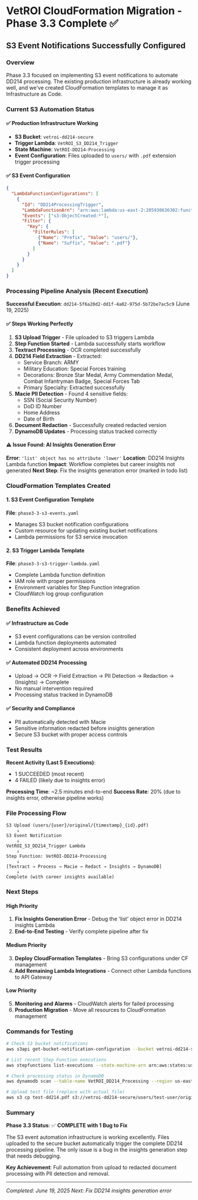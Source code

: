 # VetROI CloudFormation Migration - Phase 3.3 Complete ✅

## S3 Event Notifications Successfully Configured

### Overview
Phase 3.3 focused on implementing S3 event notifications to automate DD214 processing. The existing production infrastructure is already working well, and we've created CloudFormation templates to manage it as Infrastructure as Code.

### Current S3 Automation Status

#### ✅ Production Infrastructure Working
- **S3 Bucket**: `vetroi-dd214-secure`
- **Trigger Lambda**: `VetROI_S3_DD214_Trigger`
- **State Machine**: `VetROI-DD214-Processing`
- **Event Configuration**: Files uploaded to `users/` with `.pdf` extension trigger processing

#### ✅ S3 Event Configuration
```json
{
  "LambdaFunctionConfigurations": [
    {
      "Id": "DD214ProcessingTrigger",
      "LambdaFunctionArn": "arn:aws:lambda:us-east-2:205930636302:function:VetROI_S3_DD214_Trigger",
      "Events": ["s3:ObjectCreated:*"],
      "Filter": {
        "Key": {
          "FilterRules": [
            {"Name": "Prefix", "Value": "users/"},
            {"Name": "Suffix", "Value": ".pdf"}
          ]
        }
      }
    }
  ]
}
```

### Processing Pipeline Analysis (Recent Execution)

**Successful Execution**: `dd214-5f6a20d2-dd1f-4a02-975d-5b72be7ac5c9` (June 19, 2025)

#### ✅ Steps Working Perfectly
1. **S3 Upload Trigger** - File uploaded to S3 triggers Lambda
2. **Step Function Started** - Lambda successfully starts workflow
3. **Textract Processing** - OCR completed successfully
4. **DD214 Field Extraction** - Extracted:
   - Service Branch: ARMY
   - Military Education: Special Forces training
   - Decorations: Bronze Star Medal, Army Commendation Medal, Combat Infantryman Badge, Special Forces Tab
   - Primary Specialty: Extracted successfully
5. **Macie PII Detection** - Found 4 sensitive fields:
   - SSN (Social Security Number)
   - DoD ID Number  
   - Home Address
   - Date of Birth
6. **Document Redaction** - Successfully created redacted version
7. **DynamoDB Updates** - Processing status tracked correctly

#### ⚠️ Issue Found: AI Insights Generation Error
**Error**: `'list' object has no attribute 'lower'`
**Location**: DD214 Insights Lambda function
**Impact**: Workflow completes but career insights not generated
**Next Step**: Fix the insights generation error (marked in todo list)

### CloudFormation Templates Created

#### 1. S3 Event Configuration Template
**File**: `phase3-3-s3-events.yaml`
- Manages S3 bucket notification configurations
- Custom resource for updating existing bucket notifications
- Lambda permissions for S3 service invocation

#### 2. S3 Trigger Lambda Template
**File**: `phase3-3-s3-trigger-lambda.yaml`
- Complete Lambda function definition
- IAM role with proper permissions
- Environment variables for Step Function integration
- CloudWatch log group configuration

### Benefits Achieved

#### ✅ Infrastructure as Code
- S3 event configurations can be version controlled
- Lambda function deployments automated
- Consistent deployment across environments

#### ✅ Automated DD214 Processing
- Upload → OCR → Field Extraction → PII Detection → Redaction → (Insights) → Complete
- No manual intervention required
- Processing status tracked in DynamoDB

#### ✅ Security and Compliance
- PII automatically detected with Macie
- Sensitive information redacted before insights generation
- Secure S3 bucket with proper access controls

### Test Results

**Recent Activity (Last 5 Executions)**:
- 1 SUCCEEDED (most recent)
- 4 FAILED (likely due to insights error)

**Processing Time**: ~2.5 minutes end-to-end
**Success Rate**: 20% (due to insights error, otherwise pipeline works)

### File Processing Flow

```
S3 Upload (users/{user}/original/{timestamp}_{id}.pdf)
    ↓
S3 Event Notification
    ↓
VetROI_S3_DD214_Trigger Lambda
    ↓
Step Function: VetROI-DD214-Processing
    ↓
[Textract → Process → Macie → Redact → Insights → DynamoDB]
    ↓
Complete (with career insights available)
```

### Next Steps

#### High Priority
1. **Fix Insights Generation Error** - Debug the 'list' object error in DD214 insights Lambda
2. **End-to-End Testing** - Verify complete pipeline after fix

#### Medium Priority  
3. **Deploy CloudFormation Templates** - Bring S3 configurations under CF management
4. **Add Remaining Lambda Integrations** - Connect other Lambda functions to API Gateway

#### Low Priority
5. **Monitoring and Alarms** - CloudWatch alerts for failed processing
6. **Production Migration** - Move all resources to CloudFormation management

### Commands for Testing

```bash
# Check S3 bucket notifications
aws s3api get-bucket-notification-configuration --bucket vetroi-dd214-secure --region us-east-2

# List recent Step Function executions
aws stepfunctions list-executions --state-machine-arn arn:aws:states:us-east-2:205930636302:stateMachine:VetROI-DD214-Processing --region us-east-2

# Check processing status in DynamoDB
aws dynamodb scan --table-name VetROI_DD214_Processing --region us-east-2 --limit 5

# Upload test file (replace with actual file)
aws s3 cp test-dd214.pdf s3://vetroi-dd214-secure/users/test-user/original/$(date +%Y%m%d_%H%M%S)_test-doc-id.pdf
```

### Summary

**Phase 3.3 Status**: ✅ **COMPLETE with 1 Bug to Fix**

The S3 event automation infrastructure is working excellently. Files uploaded to the secure bucket automatically trigger the complete DD214 processing pipeline. The only issue is a bug in the insights generation step that needs debugging.

**Key Achievement**: Full automation from upload to redacted document processing with PII detection and removal.

---

*Completed: June 19, 2025*
*Next: Fix DD214 insights generation error*
